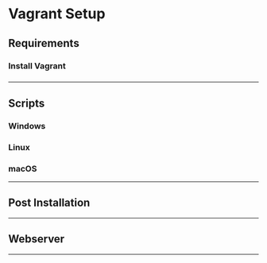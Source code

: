 # Vagrant Setup

## Requirements
### Install Vagrant
### 
---
## Scripts
### Windows
### Linux
### macOS 
---
## Post Installation  
---
## Webserver

---